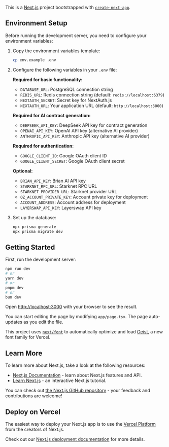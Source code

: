 This is a [Next.js](https://nextjs.org) project bootstrapped with [`create-next-app`](https://nextjs.org/docs/app/api-reference/cli/create-next-app).

## Environment Setup

Before running the development server, you need to configure your environment variables:

1. Copy the environment variables template:
   ```bash
   cp env.example .env
   ```

2. Configure the following variables in your `.env` file:

   **Required for basic functionality:**
   - `DATABASE_URL`: PostgreSQL connection string
   - `REDIS_URL`: Redis connection string (default: `redis://localhost:6379`)
   - `NEXTAUTH_SECRET`: Secret key for NextAuth.js
   - `NEXTAUTH_URL`: Your application URL (default: `http://localhost:3000`)

   **Required for AI contract generation:**
   - `DEEPSEEK_API_KEY`: DeepSeek API key for contract generation
   - `OPENAI_API_KEY`: OpenAI API key (alternative AI provider)
   - `ANTHROPIC_API_KEY`: Anthropic API key (alternative AI provider)

   **Required for authentication:**
   - `GOOGLE_CLIENT_ID`: Google OAuth client ID
   - `GOOGLE_CLIENT_SECRET`: Google OAuth client secret

   **Optional:**
   - `BRIAN_API_KEY`: Brian AI API key
   - `STARKNET_RPC_URL`: Starknet RPC URL
   - `STARKNET_PROVIDER_URL`: Starknet provider URL
   - `OZ_ACCOUNT_PRIVATE_KEY`: Account private key for deployment
   - `ACCOUNT_ADDRESS`: Account address for deployment
   - `LAYERSWAP_API_KEY`: Layerswap API key

3. Set up the database:
   ```bash
   npx prisma generate
   npx prisma migrate dev
   ```

## Getting Started

First, run the development server:

```bash
npm run dev
# or
yarn dev
# or
pnpm dev
# or
bun dev
```

Open [http://localhost:3000](http://localhost:3000) with your browser to see the result.

You can start editing the page by modifying `app/page.tsx`. The page auto-updates as you edit the file.

This project uses [`next/font`](https://nextjs.org/docs/app/building-your-application/optimizing/fonts) to automatically optimize and load [Geist](https://vercel.com/font), a new font family for Vercel.

## Learn More

To learn more about Next.js, take a look at the following resources:

- [Next.js Documentation](https://nextjs.org/docs) - learn about Next.js features and API.
- [Learn Next.js](https://nextjs.org/learn) - an interactive Next.js tutorial.

You can check out [the Next.js GitHub repository](https://github.com/vercel/next.js) - your feedback and contributions are welcome!

## Deploy on Vercel

The easiest way to deploy your Next.js app is to use the [Vercel Platform](https://vercel.com/new?utm_medium=default-template&filter=next.js&utm_source=create-next-app&utm_campaign=create-next-app-readme) from the creators of Next.js.

Check out our [Next.js deployment documentation](https://nextjs.org/docs/app/building-your-application/deploying) for more details.
